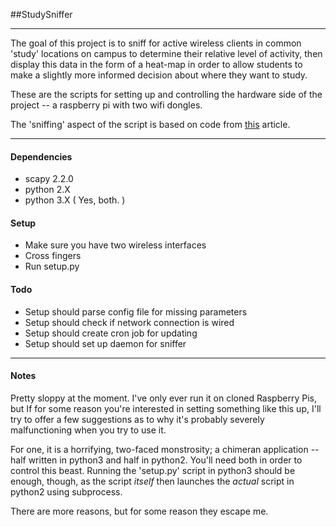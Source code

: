 ##StudySniffer
***

The goal of this project is to sniff for active wireless clients in common 'study' locations on campus to determine their relative level of activity, then display this data in the form of a heat-map in order to allow students to make a slightly more informed decision about where they want to study.

These are the scripts for setting up and controlling the hardware side of the project -- a raspberry pi with two wifi dongles.

The 'sniffing' aspect of the script is based on code from [this](http://pen-testing.sans.org/blog/2011/10/13/special-request-wireless-client-sniffing-with-scapy/comment-page-1/) article.

---

#### Dependencies
* scapy 2.2.0
* python 2.X
* python 3.X ( Yes, both. )

#### Setup
* Make sure you have two wireless interfaces
* Cross fingers
* Run setup.py

#### Todo
* Setup should parse config file for missing parameters
* Setup should check if network connection is wired
* Setup should create cron job for updating
* Setup should set up daemon for sniffer

---

#### Notes
Pretty sloppy at the moment. I've only ever run it on cloned Raspberry Pis, but If for some reason you're interested in setting something like this up, I'll try to offer a few suggestions as to why it's probably severely malfunctioning when you try to use it.

For one, it is a horrifying, two-faced monstrosity; a chimeran application -- half written in python3 and half in python2. You'll need both in order to control this beast. Running the 'setup.py' script in python3 should be enough, though, as the script *itself* then launches the *actual* script in python2 using subprocess.

There are more reasons, but for some reason they escape me.
